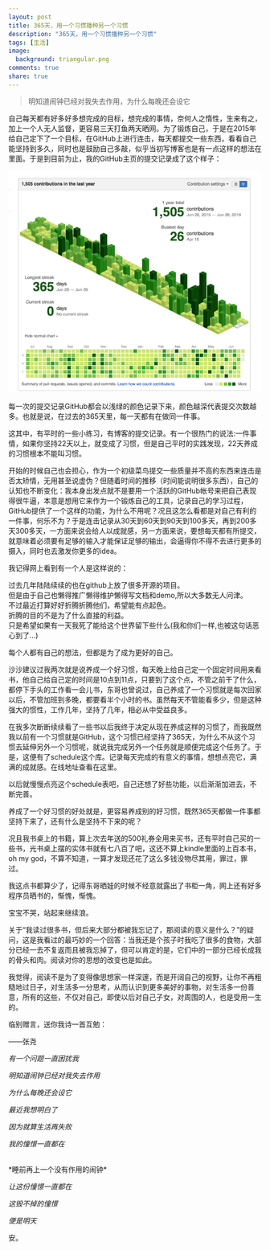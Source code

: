 ```yaml
---
layout: post
title: 365天，用一个习惯播种另一个习惯
description: "365天，用一个习惯播种另一个习惯"
tags: [生活]
image:
  background: triangular.png
comments: true
share: true
---
```


> 明知道闹钟已经对我失去作用，为什么每晚还会设它

自己每天都有好多好多想完成的目标，想完成的事情，奈何人之惰性，生来有之，加上一个人无人监督，更容易三天打鱼两天晒网。为了锻炼自己，于是在2015年给自己定下了一个目标，在GitHub上进行连击，每天都提交一些东西，看看自己能坚持到多久，同时也是鼓励自己多敲，似乎当初写博客也是有一点这样的想法在里面。于是到目前为止，我的GitHub主页的提交记录成了这个样子：

<!-- more -->

![img](/images/article/2016-8-2/1.png)

每一次的提交记录GitHub都会以浅绿的颜色记录下来，颜色越深代表提交次数越多。也就是说，在过去的365天里，每一天都有在做同一件事。

这其中，有平时的一些小练习，有博客的提交记录。有一个很热门的说法:一件事情，如果你坚持22天以上，就变成了习惯，但是自己平时的实践发现，22天养成的习惯根本不能叫习惯。

开始的时候自己也会担心，作为一个初级菜鸟提交一些质量并不高的东西来连击是否太矫情，无用甚至说虚伪？但随着时间的推移（时间能说明很多东西），自己的认知也不断变化：我本身出发点就不是要用一个活跃的GitHub帐号来把自己表现得很牛逼，本意是想用它来作为一个锻炼自己的工具，记录自己的学习过程，GitHub提供了一个这样的功能，为什么不用呢？况且这怎么看都是对自己有利的一件事，何乐不为？于是连击记录从30天到60天到90天到100多天，再到200多天300多天，一方面来说会给人以成就感，另一方面来说，要想每天都有所提交，就意味着必须要有足够的输入才能保证足够的输出，会逼得你不得不去进行更多的摄入，同时也去激发你更多的idea。

我记得网上看到有一个人是这样说的：

过去几年陆陆续续的也在github上放了很多开源的项目。<br  />
但是由于自己也懒得推广懒得维护懒得写文档和demo,所以大多数无人问津。<br  />
不过最近打算好好折腾折腾他们，希望能有点起色。<br  />
折腾的目的不是为了什么直接的利益。<br  />
只是希望如果有一天我死了能给这个世界留下些什么(我和你们一样,也被这句话恶心到了...)

每个人都有自己的想法，但都是为了成为更好的自己。

沙沙建议过我两次就是说养成一个好习惯，每天晚上给自己定一个固定时间用来看书，他自己给自己定的时间是10点到11点，只要到了这个点，不管之前干了什么，都停下手头的工作看一会儿书，东哥也曾说过，自己养成了一个习惯就是每次回家以后，不管加班到多晚，都要看半个小时的书。虽然每天不管能看多少，但是这种强大的惯性，工作几年，坚持了几年，相必从中受益良多。

在我多次断断续续看了一些书以后我终于决定从现在养成这样的习惯了，而我既然我以前有一个习惯就是GitHub，这个习惯已经坚持了365天，为什么不从这个习惯去延伸另外一个习惯呢，就说我完成另外一个任务就是顺便完成这个任务了。于是，这便有了schedule这个库。记录每天完成的有意义的事情，想想点亮它，满满的成就感。在线地址查看在这里。

以后就慢慢点亮这个schedule表吧，自己还想了好些功能，以后渐渐加进去，不断完善。

养成了一个好习惯的好处就是，更容易养成别的好习惯，既然365天都做一件事都坚持下来了，还有什么是坚持不下来的呢？

况且我书桌上的书籍，算上次去年送的500礼券全用来买书，还有平时自己买的一些书，光书桌上摆的实体书就有七八百了吧，这还不算上kindle里面的上百本书，oh my god，不算不知道，一算才发现还花了这么多钱没物尽其用，罪过，罪过。

我这点书都算少了，记得东哥晒娃的时候不经意就露出了书柜一角，网上还有好多程序员晒书的，惭愧，惭愧。

宝宝不哭，站起来继续浪。

关于“我读过很多书，但后来大部分都被我忘记了，那阅读的意义是什么？”的疑问，这是我看过的最巧妙的一个回答：当我还是个孩子时我吃了很多的食物，大部分已经一去不复返而且被我忘掉了，但可以肯定的是，它们中的一部分已经长成我的骨头和肉。阅读对你的思想的改变也是如此。

我觉得，阅读不是为了变得像思想家一样深邃，而是开阔自己的视野，让你不再粗糙地过日子，对生活多一分思考，从而认识到更多美好的事物，对生活多一份善意，所有的这些，不仅对自己，即使以后对自己子女，对周围的人，也是受用一生的。

临别赠言，送你我诗一首互勉：

——张尧

*有一个问题一直困扰我*

*明知道闹钟已经对我失去作用*

*为什么每晚还会设它*

*最近我想明白了*

*因为就算生活再失败*

*我的憧憬一直都在*

<br  />
*睡前再上一个没有作用的闹钟*

*让这份憧憬一直都在*

*这毁不掉的憧憬*

*便是明天*

安。
